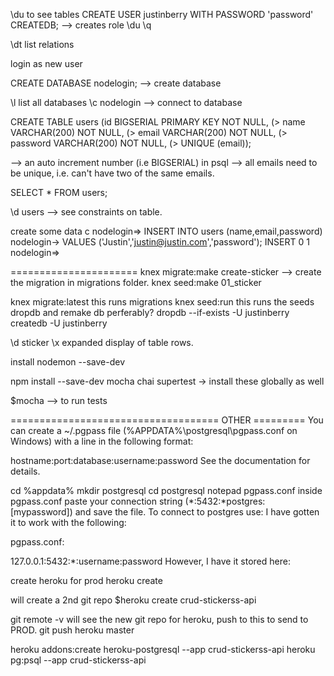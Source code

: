 \du   to see tables
CREATE USER justinberry WITH PASSWORD 'password' CREATEDB;
--> creates role
\du
\q

\dt list relations

login as new user

CREATE DATABASE nodelogin; 
--> create database

\l   list all databases
\c nodelogin   --> connect to database

CREATE TABLE users
(id BIGSERIAL PRIMARY KEY NOT NULL,
(> name VARCHAR(200) NOT NULL,
(> email VARCHAR(200) NOT NULL,
(> password VARCHAR(200) NOT NULL,
(> UNIQUE (email));    

--> an auto increment number (i.e BIGSERIAL) in psql
--> all emails need to be unique, i.e. can't have two of the same emails.

SELECT * FROM users;

\d users   --> see constraints on table.

create some data                                                                                                                                                                                                                                                      c
nodelogin=> INSERT INTO users (name,email,password)
nodelogin-> VALUES ('Justin','justin@justin.com','password');
INSERT 0 1
nodelogin=>

======================
knex migrate:make create-sticker
--> create the migration in migrations folder.
knex seed:make 01_sticker

knex migrate:latest     this runs migrations
knex seed:run           this runs the seeds
dropdb and remake db perferably? 
dropdb --if-exists -U justinberry
createdb -U justinberry


\d sticker
\x expanded display of table rows.

install nodemon --save-dev

npm install --save-dev mocha chai supertest
  -> install these globally as well

$mocha --> to run tests

====================================  OTHER =========
You can create a ~/.pgpass file (%APPDATA%\postgresql\pgpass.conf on Windows) with a line in the following format:

hostname:port:database:username:password
See the documentation for details.

cd %appdata%
mkdir postgresql
cd postgresql
notepad pgpass.conf
inside pgpass.conf paste your connection string (*:5432:*postgres:[mypassword]) and save the file. To connect to postgres use:
I have gotten it to work with the following:

pgpass.conf:

127.0.0.1:5432:*:username:password
However, I have it stored here:

create heroku for prod
heroku create 

will create a 2nd git repo
$heroku create crud-stickerss-api

git remote -v    will see the new git repo for heroku, push to this to send to PROD.
git push heroku master


heroku addons:create heroku-postgresql --app crud-stickerss-api
heroku pg:psql --app crud-stickerss-api